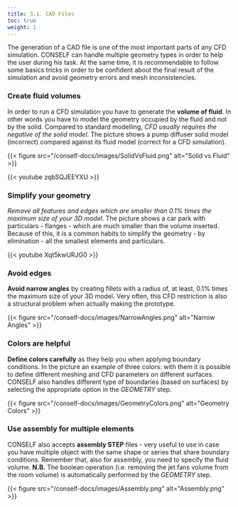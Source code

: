 ```yaml
---
title: 3.1. CAD Files
toc: true
weight: 1
---
```


The generation of a CAD file is one of the most important parts of any CFD simulation. CONSELF can handle multiple geometry types in order to help the user during his task. At the same time, it is recommendable to follow some basics tricks in order to be confident about the final result of the simulation and avoid geometry errors and mesh inconsistencies.

### Create fluid volumes

In order to run a CFD simulation you have to generate the **volume of fluid**. In other words you have to model the geometry occupied by the fluid and not by the solid. Compared to standard modelling, *CFD usually requires the negative of the solid model*. The picture shows a pump diffuser solid model (incorrect) compared against its fluid model (correct for a CFD simulation).

{{< figure src="/conself-docs/images/SolidVsFluid.png" alt="Solid vs Fluid" >}}

{{< youtube zqbSQJEEYXU >}}

### Simplify your geometry

*Remove all features and edges which are smaller than 0.1% times the maximum size of your 3D model*. The picture shows a car park with particulars - flanges - which are much smaller than the volume inserted. Because of this, it is a common habits to simplify the geometry - by elimination - all the smallest elements and particulars.

{{< youtube Xqt5kwURJG0 >}}

### Avoid edges

**Avoid narrow angles** by creating fillets with a radius of, at least, 0.1% times the maximum size of your 3D model. Very often, this CFD restriction is also a structural problem when actually making the prototype.

{{< figure src="/conself-docs/images/NarrowAngles.png" alt="Narrow Angles" >}}

### Colors are helpful

**Define colors carefully** as they help you when applying boundary conditions. In the picture an example of three colors: with them it is possible to define different meshing and CFD parameters on different surfaces. CONSELF also handles different type of boundaries (based on surfaces) by selecting the appropriate option in the *GEOMETRY* step.

{{< figure src="/conself-docs/images/GeometryColors.png" alt="Geometry Colors" >}}

### Use assembly for multiple elements

CONSELF also accepts **assembly STEP** files - very useful to use in case you have multiple object with the same shape or series that share boundary conditions. Remember that, also for assembly, you need to specify the fluid volume. **N.B.** The boolean operation (i.e. removing the jet fans volume from the room volume) is automatically performed by the *GEOMETRY* step.

{{< figure src="/conself-docs/images/Assembly.png" alt="Assembly.png" >}}